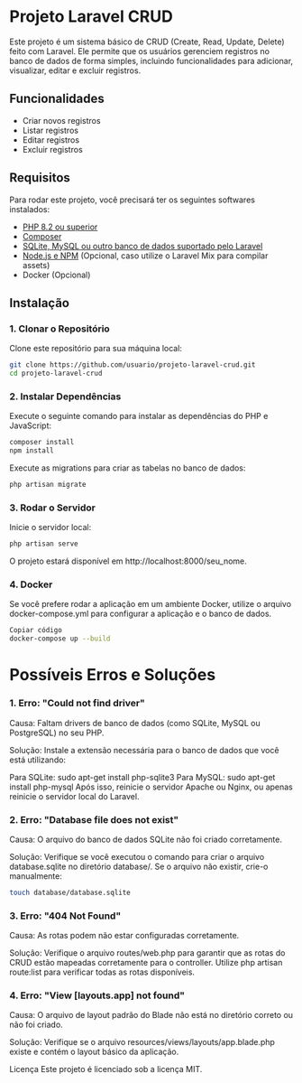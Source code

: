 # Projeto Laravel CRUD

Este projeto é um sistema básico de CRUD (Create, Read, Update, Delete) feito com Laravel. Ele permite que os usuários gerenciem registros no banco de dados de forma simples, incluindo funcionalidades para adicionar, visualizar, editar e excluir registros.

## Funcionalidades
- Criar novos registros
- Listar registros
- Editar registros
- Excluir registros

## Requisitos
Para rodar este projeto, você precisará ter os seguintes softwares instalados:

- [PHP 8.2 ou superior](https://www.php.net/downloads.php)
- [Composer](https://getcomposer.org/)
- [SQLite, MySQL ou outro banco de dados suportado pelo Laravel](https://laravel.com/docs/11.x/database)
- [Node.js e NPM](https://nodejs.org/) (Opcional, caso utilize o Laravel Mix para compilar assets)
- Docker (Opcional)

## Instalação

### 1. Clonar o Repositório

Clone este repositório para sua máquina local:

```bash
git clone https://github.com/usuario/projeto-laravel-crud.git
cd projeto-laravel-crud
```

### 2. Instalar Dependências
Execute o seguinte comando para instalar as dependências do PHP e JavaScript:

```bash
composer install
npm install
```

Execute as migrations para criar as tabelas no banco de dados:


```bash
php artisan migrate
```

### 3. Rodar o Servidor
Inicie o servidor local:

```bash
php artisan serve
```
O projeto estará disponível em http://localhost:8000/seu_nome.

### 4. Docker
Se você prefere rodar a aplicação em um ambiente Docker, utilize o arquivo docker-compose.yml para configurar a aplicação e o banco de dados.

```bash
Copiar código
docker-compose up --build
```

# Possíveis Erros e Soluções

### 1. Erro: "Could not find driver"
Causa: Faltam drivers de banco de dados (como SQLite, MySQL ou PostgreSQL) no seu PHP.

Solução: Instale a extensão necessária para o banco de dados que você está utilizando:

Para SQLite: sudo apt-get install php-sqlite3
Para MySQL: sudo apt-get install php-mysql
Após isso, reinicie o servidor Apache ou Nginx, ou apenas reinicie o servidor local do Laravel.

### 2. Erro: "Database file does not exist"
Causa: O arquivo do banco de dados SQLite não foi criado corretamente.

Solução: Verifique se você executou o comando para criar o arquivo database.sqlite no diretório database/. Se o arquivo não existir, crie-o manualmente:

```bash
touch database/database.sqlite
```

### 3. Erro: "404 Not Found"
Causa: As rotas podem não estar configuradas corretamente.

Solução: Verifique o arquivo routes/web.php para garantir que as rotas do CRUD estão mapeadas corretamente para o controller. Utilize php artisan route:list para verificar todas as rotas disponíveis.

### 4. Erro: "View [layouts.app] not found"
Causa: O arquivo de layout padrão do Blade não está no diretório correto ou não foi criado.

Solução: Verifique se o arquivo resources/views/layouts/app.blade.php existe e contém o layout básico da aplicação.

Licença
Este projeto é licenciado sob a licença MIT.
